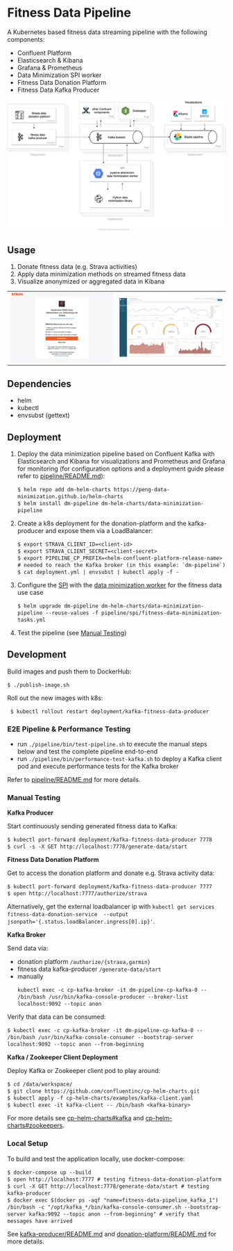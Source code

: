 # Fitness Data Pipeline

A Kubernetes based fitness data streaming pipeline with the following components:
* Confluent Platform
* Elasticsearch & Kibana
* Grafana & Prometheus
* Data Minimization SPI worker
* Fitness Data Donation Platform
* Fitness Data Kafka Producer

<img src="pipeline/img/pipeline-architecture.png" alt="Pipeline Architecture & Components" />


## Usage

1. Donate fitness data (e.g. Strava activities)
2. Apply data minimization methods on streamed fitness data
3. Visualize anonymized or aggregated data in Kibana
<table><tr>
    <td> <img src="donation-platform/static/authorize-strava-example.png" alt="1. Strava Authorization" /> </td>
    <td> <img src="pipeline/img/kibana-dashboard.png" alt="3. Kibana Visualization" /> </td>
</tr></table>


## Dependencies

* helm
* kubectl
* envsubst (gettext)


## Deployment

1. Deploy the data minimization pipeline based on Confluent Kafka with Elasticsearch and Kibana for visualizations and Prometheus and Grafana for monitoring (for configuration options and a deployment guide please refer to [pipeline/README.md](pipeline/README.md)):
    ```
    $ helm repo add dm-helm-charts https://peng-data-minimization.github.io/helm-charts
    $ helm install dm-pipeline dm-helm-charts/data-minimization-pipeline
    ```

2. Create a k8s deployment for the donation-platform and the kafka-producer and expose them via a LoadBalancer:
    ```
    $ export STRAVA_CLIENT_ID=<client-id>
    $ export STRAVA_CLIENT_SECRET=<client-secret>
    $ export PIPELINE_CP_PREFIX=<helm-confluent-platform-release-name> # needed to reach the Kafka broker (in this example: `dm-pipeline`)
    $ cat deployment.yml | envsubst | kubectl apply -f -
    ```

3. Configure the [SPI](https://github.com/peng-data-minimization/kafka-spi) with the [data minimization worker](https://github.com/peng-data-minimization/minimizer) for the fitness data use case
    ```
    $ helm upgrade dm-pipeline dm-helm-charts/data-minimization-pipeline --reuse-values -f pipeline/spi/fitness-data-minimization-tasks.yml
    ```

4. Test the pipeline (see [Manual Testing](#manual-testing))


## Development

Build images and push them to DockerHub:
```
$ ./publish-image.sh
```

Roll out the new images with k8s:
```
 $ kubectl rollout restart deployment/kafka-fitness-data-producer
```
### E2E Pipeline & Performance Testing

* run `./pipeline/bin/test-pipeline.sh` to execute the manual steps below and test the complete pipeline end-to-end
* run `./pipeline/bin/performance-test-kafka.sh` to deploy a Kafka client pod and execute performance tests for the Kafka broker

Refer to [pipeline/README.md](pipeline/README.md) for more details.

### Manual Testing

**Kafka Producer**

Start continuously sending generated fitness data to Kafka:
```
$ kubectl port-forward deployment/kafka-fitness-data-producer 7778
$ curl -s -X GET http://localhost:7778/generate-data/start
```

**Fitness Data Donation Platform**

Get  to access the donation platform and donate e.g. Strava activity data:
```
$ kubectl port-forward deployment/kafka-fitness-data-producer 7777
$ open http://localhost:7777/authorize/strava
```
Alternatively, get the external loadbalancer ip with `kubectl get services fitness-data-donation-service  --output jsonpath='{.status.loadBalancer.ingress[0].ip}'`.

**Kafka Broker**

Send data via:
* donation platform `/authorize/{strava,garmin}`
* fitness data kafka-producer `/generate-data/start`
* manually
    ```
    kubectl exec -c cp-kafka-broker -it dm-pipeline-cp-kafka-0 -- /bin/bash /usr/bin/kafka-console-producer --broker-list localhost:9092 --topic anon
    ```

Verify that data can be consumed:
```
$ kubectl exec -c cp-kafka-broker -it dm-pipeline-cp-kafka-0 -- /bin/bash /usr/bin/kafka-console-consumer --bootstrap-server localhost:9092 --topic anon --from-beginning
```

**Kafka / Zookeeper Client Deployment**

Deploy Kafka or Zookeeper client pod to play around:
```
$ cd /data/workspace/
$ git clone https://github.com/confluentinc/cp-helm-charts.git
$ kubectl apply -f cp-helm-charts/examples/kafka-client.yaml
$ kubectl exec -it kafka-client -- /bin/bash <kafka-binary>
```
For more details see [cp-helm-charts#kafka](https://github.com/confluentinc/cp-helm-charts#kafka) and [cp-helm-charts#zookeepers](https://github.com/confluentinc/cp-helm-charts#zookeepers).


### Local Setup

To build and test the application locally, use docker-compose:
```
$ docker-compose up --build
$ open http://localhost:7777 # testing fitness-data-donation-platform
$ curl -X GET http://localhost:7778/generate-data/start # testing kafka-producer
$ docker exec $(docker ps -aqf "name=fitness-data-pipeline_kafka_1") /bin/bash -c "/opt/kafka_*/bin/kafka-console-consumer.sh --bootstrap-server kafka:9092 --topic anon --from-beginning" # verify that messages have arrived
```

See [kafka-producer/README.md](kafka-producer/README.md) and [donation-platform/README.md](donation-platform/README.md) for more details.
